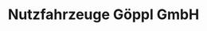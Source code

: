 ---
title: "Nutzfahrzeuge Göppl GmbH"
url: /regensburg/nutzfahrzeuge-goeppl-gmbh/
shop: Autohaus
---